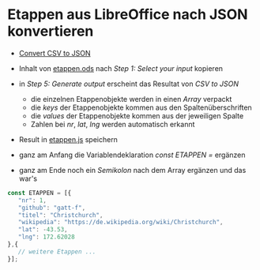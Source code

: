 # Etappen aus LibreOffice nach JSON konvertieren

* [Convert CSV to JSON](https://www.convertcsv.com/csv-to-json.htm)

* Inhalt von [etappen.ods](https://webmapping22s.github.io/nz/etappen.ods) nach *Step 1: Select your input* kopieren

* in *Step 5: Generate output* erscheint das Resultat von *CSV to JSON*

   * die einzelnen Etappenobjekte werden in einen *Array* verpackt
   * die *keys* der Etappenobjekte kommen aus den Spaltenüberschriften
   * die *values* der Etappenobjekte kommen aus der jeweiligen Spalte
   * Zahlen bei *nr*, *lat*, *lng* werden automatisch erkannt

* Result in [etappen.js](https://webmapping22s.github.io/nz/etappen.js) speichern

* ganz am Anfang die Variablendeklaration *const ETAPPEN =* ergänzen

* ganz am Ende noch ein *Semikolon* nach dem Array ergänzen und das war's

```js
const ETAPPEN = [{
   "nr": 1,
   "github": "gatt-f",
   "titel": "Christchurch",
   "wikipedia": "https://de.wikipedia.org/wiki/Christchurch",
   "lat": -43.53,
   "lng": 172.62028
},{
   // weitere Etappen ...
}];
```
